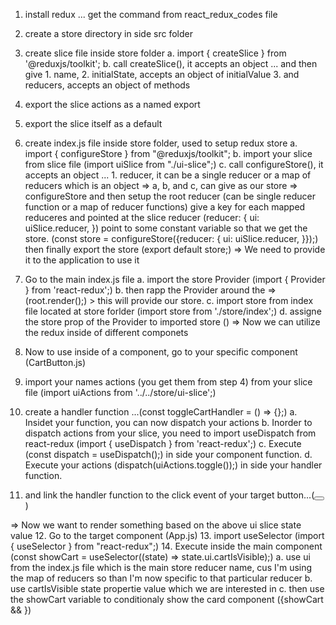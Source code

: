 1.  install redux ... get the command from react_redux_codes file

2.  create a store directory in side src folder

3.  create slice file inside store folder
    a.  import { createSlice } from '@reduxjs/toolkit';
    b.  call createSlice(), it accepts an object ... and then give 
        1.  name,
        2.  initialState, accepts an object of initialValue
        3.  and reducers, accepts an object of methods 

4.  export the slice actions as a named export
5.  export the slice itself as a default

6.  create index.js file inside store folder, used to setup redux store
    a.  import { configureStore } from "@reduxjs/toolkit";
    b.  import your slice from slice file (import uiSlice from "./ui-slice";)
    c.  call configureStore(), it accepts an object ...
        1.  reducer, it can be a single reducer or a map of reducers which is an object
    => a, b, and c, can give as our store
    => configureStore and then setup the root reducer (can be single reducer function or a map of reducer functions)
        give a key for each mapped reduceres
        and pointed at the slice reducer (reducer: { ui: uiSlice.reducer, })
        point to some constant variable so that we get the store. (const store = configureStore({reducer: { ui: uiSlice.reducer, }});)
        then finally export the store (export default store;)
=> We need to provide it to the application to use it
7.  Go to the main index.js file
    a.  import the store Provider (import { Provider } from 'react-redux';)
    b.  then rapp the Provider around the <App /> => (root.render(<Provider><App /></Provider>);) > this will provide our store.
    c.  import store from index file located at store forlder (import store from './store/index';)
    d.  assigne the store prop of the Provider to imported store (<Provider store={store}><App /></Provider>)
=> Now we can utilize the redux inside of different componets 


8.  Now to use inside of a component, go to your specific component (CartButton.js)
9.  import your names actions (you get them from step 4) from your slice file (import uiActions from '../../store/ui-slice';)
10.  create a handler function ...(const toggleCartHandler = () => {};)
    a.  Insidet your function, you can now dispatch your actions
    b.  Inorder to dispatch actions from your slice, you need to import useDispatch from react-redux (import { useDispatch } from 'react-redux';)
    c.  Execute (const dispatch = useDispatch();) in side your component function.
    d.  Execute your actions (dispatch(uiActions.toggle());) in side your handler function.
11. and link the handler function to the click event of your target button...(<button onClick={toggleCartHandler}></button>)

=> Now we want to render something based on the above ui slice state value
12. Go to the target component (App.js)
13. import useSelector (import { useSelector } from "react-redux";)
14. Execute inside the main component (const showCart = useSelector((state) => state.ui.cartIsVisible);)
    a.  use ui from the index.js file which is the main store reducer name, cus I'm using the map of reducers so than I'm now specific to that particular reducer
    b.  use cartIsVisible state propertie value which we are interested in
    c.  then use the showCart variable to conditionaly show the card component ({showCart && <Cart />})


















